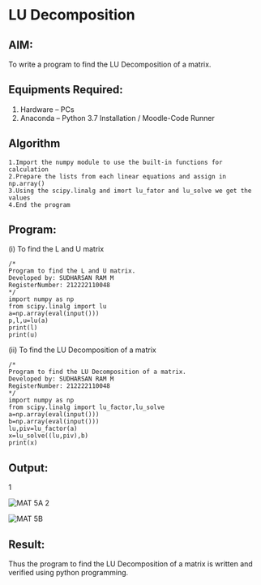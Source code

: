 # LU Decomposition 

## AIM:
To write a program to find the LU Decomposition of a matrix.

## Equipments Required:
1. Hardware – PCs
2. Anaconda – Python 3.7 Installation / Moodle-Code Runner

## Algorithm
```
1.Import the numpy module to use the built-in functions for calculation
2.Prepare the lists from each linear equations and assign in np.array()
3.Using the scipy.linalg and imort lu_fator and lu_solve we get the values
4.End the program
```
## Program:
(i) To find the L and U matrix
```
/*
Program to find the L and U matrix.
Developed by: SUDHARSAN RAM M 
RegisterNumber: 212222110048
*/
import numpy as np
from scipy.linalg import lu
a=np.array(eval(input()))
p,l,u=lu(a)
print(l)
print(u)

```
(ii) To find the LU Decomposition of a matrix
```
/*
Program to find the LU Decomposition of a matrix.
Developed by: SUDHARSAN RAM M
RegisterNumber: 212222110048
*/
import numpy as np
from scipy.linalg import lu_factor,lu_solve
a=np.array(eval(input()))
b=np.array(eval(input()))
lu,piv=lu_factor(a)
x=lu_solve((lu,piv),b)
print(x)
```

## Output:
1



![MAT 5A](https://github.com/Sudharsanram/LU-Decomposition/assets/119393980/65f30ff7-bf20-4907-a702-684c906a0a13)
2


![MAT 5B](https://github.com/Sudharsanram/LU-Decomposition/assets/119393980/4fc5fe06-7860-42c4-9c1c-f204ee20e403)

## Result:
Thus the program to find the LU Decomposition of a matrix is written and verified using python programming.

